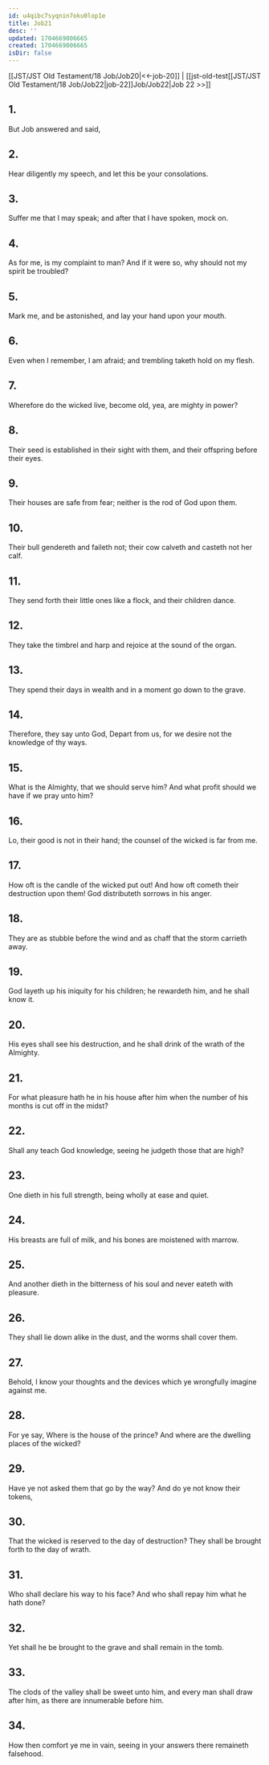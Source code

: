 ```yaml
---
id: u4qibc7syqnin7oku0lop1e
title: Job21
desc: ''
updated: 1704669006665
created: 1704669006665
isDir: false
---
```

[[JST/JST Old Testament/18 Job/Job20|<<-job-20]] | [[jst-old-test[[JST/JST Old Testament/18 Job/Job22|job-22]]Job/Job22|Job 22 >>]]
## 1.
But Job answered and said,
## 2.
Hear diligently my speech, and let this be your consolations.
## 3.
Suffer me that I may speak; and after that I have spoken, mock on.
## 4.
As for me, is my complaint to man? And if it were so, why should not my spirit be troubled?
## 5.
Mark me, and be astonished, and lay your hand upon your mouth.
## 6.
Even when I remember, I am afraid; and trembling taketh hold on my flesh.
## 7.
Wherefore do the wicked live, become old, yea, are mighty in power?
## 8.
Their seed is established in their sight with them, and their offspring before their eyes.
## 9.
Their houses are safe from fear; neither is the rod of God upon them.
## 10.
Their bull gendereth and faileth not; their cow calveth and casteth not her calf.
## 11.
They send forth their little ones like a flock, and their children dance.
## 12.
They take the timbrel and harp and rejoice at the sound of the organ.
## 13.
They spend their days in wealth and in a moment go down to the grave.
## 14.
Therefore, they say unto God, Depart from us, for we desire not the knowledge of thy ways.
## 15.
What is the Almighty, that we should serve him? And what profit should we have if we pray unto him?
## 16.
Lo, their good is not in their hand; the counsel of the wicked is far from me.
## 17.
How oft is the candle of the wicked put out! And how oft cometh their destruction upon them! God distributeth sorrows in his anger.
## 18.
They are as stubble before the wind and as chaff that the storm carrieth away.
## 19.
God layeth up his iniquity for his children; he rewardeth him, and he shall know it.
## 20.
His eyes shall see his destruction, and he shall drink of the wrath of the Almighty.
## 21.
For what pleasure hath he in his house after him when the number of his months is cut off in the midst?
## 22.
Shall any teach God knowledge, seeing he judgeth those that are high?
## 23.
One dieth in his full strength, being wholly at ease and quiet.
## 24.
His breasts are full of milk, and his bones are moistened with marrow.
## 25.
And another dieth in the bitterness of his soul and never eateth with pleasure.
## 26.
They shall lie down alike in the dust, and the worms shall cover them.
## 27.
Behold, I know your thoughts and the devices which ye wrongfully imagine against me.
## 28.
For ye say, Where is the house of the prince? And where are the dwelling places of the wicked?
## 29.
Have ye not asked them that go by the way? And do ye not know their tokens,
## 30.
That the wicked is reserved to the day of destruction? They shall be brought forth to the day of wrath.
## 31.
Who shall declare his way to his face? And who shall repay him what he hath done?
## 32.
Yet shall he be brought to the grave and shall remain in the tomb.
## 33.
The clods of the valley shall be sweet unto him, and every man shall draw after him, as there are innumerable before him.
## 34.
How then comfort ye me in vain, seeing in your answers there remaineth falsehood.

